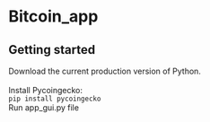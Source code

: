 # Bitcoin_app
## Getting started
Download the current production version of Python.\
\
Install Pycoingecko:\
    <code>pip install pycoingecko</code>\
Run app_gui.py file
